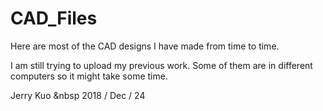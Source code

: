 # CAD_Files
Here are most of the CAD designs I have made from time to time.

I am still trying to upload my previous work. Some of them are in different computers so it might take some time.

Jerry Kuo &nbsp
2018 / Dec / 24

